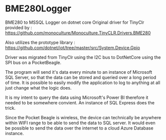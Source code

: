 # BME280Logger
BME280 to MSSQL Logger on dotnet core
Original driver for TinyClr provided by : https://github.com/monoculture/Monoculture.TinyCLR.Drivers.BME280

Also utilizes the prototype library : https://github.com/dotnet/iot/tree/master/src/System.Device.Gpio

Driver was migrated from TinyClr using the I2C bus to DotNetCore using the SPI bus on a PocketBeagle.

The program will send it's data every minute to an instance of Microsoft SQL Server, so that the data can be stored and queried over
a long period of time. It is possible to easily modify the application to log to anything at all just change what the logic does.

It is my intent to query the data using Microsoft's Power BI therefore it needed to be somewhere convient. An instance of SQL Express does the trick.

Since the Pocket Beagle is wireless, the device can technically be anywhere within WIFI range to be able to send the data to SQL server. It would even be possible to send the data over the internet to a cloud Azure Database instance.
